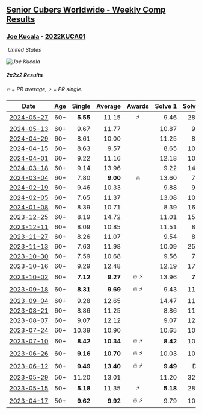 <style>table {white-space: nowrap;}</style>
<link rel="stylesheet" type="text/css" href="/scw-comp/css/flags.css" />

## [Senior Cubers Worldwide - Weekly Comp Results](/scw-comp/results/)
### [Joe Kucala](README.md) - [2022KUCA01](https://www.worldcubeassociation.org/persons/2022KUCA01?event=222)

<i class="flag flag-US" />&nbsp;United States

![Joe Kucala](1682123036.jpg)

#### 2x2x2 Results

<span style="white-space: nowrap;">🔥 = PR average</span>, <span style="white-space: nowrap;">⚡ = PR single</span>.

| Date | Age | Single | Average | Awards | Solve 1 | Solve 2 | Solve 3 | Solve 4 | Solve 5 | Video |
| :--: | :--: | --: | --: | :--: | --: | --: | --: | --: | --: | :-- |
| [2024-05-27](../../results/2024-05-27/222.md) | 60+ | **5.55** | 11.15 | ⚡ | 9.46 | 28.02 | **5.55** | 9.45 | 14.53 | [Desktop](https://www.facebook.com/events/838099921518555/permalink/842765297718684) / [Mobile](https://m.facebook.com/events/838099921518555?view=permalink&id=842765297718684) |
| [2024-05-13](../../results/2024-05-13/222.md) | 60+ | 9.67 | 11.77 |  | 10.87 | 9.67 | 9.79 | 14.91 | 14.66 | [Desktop](https://www.facebook.com/events/800074235387553/permalink/806308368097473) / [Mobile](https://m.facebook.com/events/800074235387553?view=permalink&id=806308368097473) |
| [2024-04-29](../../results/2024-04-29/222.md) | 60+ | 8.61 | 10.00 |  | 11.25 | 8.61 | 8.94 | 9.81 | 17.73 | [Desktop](https://www.facebook.com/events/728652622517739/permalink/731011838948484) / [Mobile](https://m.facebook.com/events/728652622517739?view=permalink&id=731011838948484) |
| [2024-04-15](../../results/2024-04-15/222.md) | 60+ | 8.63 | 9.57 |  | 8.65 | 10.75 | 8.63 | 15.00 | 9.31 | [Desktop](https://www.facebook.com/events/288128664385253/permalink/292782540586532) / [Mobile](https://m.facebook.com/events/288128664385253?view=permalink&id=292782540586532) |
| [2024-04-01](../../results/2024-04-01/222.md) | 60+ | 9.22 | 11.16 |  | 12.18 | 10.27 | 32.62 | 9.22 | 11.03 | [Desktop](https://www.facebook.com/events/399816879472850/permalink/403935679060970) / [Mobile](https://m.facebook.com/events/399816879472850?view=permalink&id=403935679060970) |
| [2024-03-18](../../results/2024-03-18/222.md) | 60+ | 9.14 | 13.96 |  | 9.22 | 14.78 | 17.89 | 18.81 | 9.14 | [Desktop](https://www.facebook.com/events/962609138892132/permalink/966704681815911) / [Mobile](https://m.facebook.com/events/962609138892132?view=permalink&id=966704681815911) |
| [2024-03-04](../../results/2024-03-04/222.md) | 60+ | 7.80 | **9.00** | 🔥 | 13.60 | 7.80 | 8.05 | 8.51 | 10.43 | [Desktop](https://www.facebook.com/events/682023687232856/permalink/687370060031552) / [Mobile](https://m.facebook.com/events/682023687232856?view=permalink&id=687370060031552) |
| [2024-02-19](../../results/2024-02-19/222.md) | 60+ | 9.46 | 10.33 |  | 9.88 | 9.56 | DNF | 9.46 | 11.55 | [Desktop](https://www.facebook.com/events/947093233792978/permalink/950936133408688) / [Mobile](https://m.facebook.com/events/947093233792978?view=permalink&id=950936133408688) |
| [2024-02-05](../../results/2024-02-05/222.md) | 60+ | 7.65 | 11.37 |  | 13.08 | 10.92 | 18.42 | 10.10 | 7.65 | [Desktop](https://www.facebook.com/events/3090201184445880/permalink/3102287276570604) / [Mobile](https://m.facebook.com/events/3090201184445880?view=permalink&id=3102287276570604) |
| [2024-01-08](../../results/2024-01-08/222.md) | 60+ | 8.39 | 10.71 |  | 8.39 | 16.56 | 10.97 | 10.18 | 10.99 | [Desktop](https://www.facebook.com/events/1278843609453417/permalink/1279387279399050) / [Mobile](https://m.facebook.com/events/1278843609453417?view=permalink&id=1279387279399050) |
| [2023-12-25](../../results/2023-12-25/222.md) | 60+ | 8.19 | 14.72 |  | 11.01 | 15.51 | 8.19 | 17.64 | DNF | [Desktop](https://www.facebook.com/events/231087383363053/permalink/233059576499167) / [Mobile](https://m.facebook.com/events/231087383363053?view=permalink&id=233059576499167) |
| [2023-12-11](../../results/2023-12-11/222.md) | 60+ | 8.09 | 10.85 |  | 11.51 | 8.09 | 12.74 | 21.13 | 8.31 | [Desktop](https://www.facebook.com/events/1404140403643629/permalink/1408636223194047) / [Mobile](https://m.facebook.com/events/1404140403643629?view=permalink&id=1408636223194047) |
| [2023-11-27](../../results/2023-11-27/222.md) | 60+ | 8.26 | 11.07 |  | 9.54 | 8.26 | 12.60 | 11.06 | DNF | [Desktop](https://www.facebook.com/events/889636606027860/permalink/895037338821120) / [Mobile](https://m.facebook.com/events/889636606027860?view=permalink&id=895037338821120) |
| [2023-11-13](../../results/2023-11-13/222.md) | 60+ | 7.63 | 11.98 |  | 10.09 | 25.13 | 7.63 | 11.73 | 14.12 | [Desktop](https://www.facebook.com/events/1478121449586426/permalink/1485560322175872) / [Mobile](https://m.facebook.com/events/1478121449586426?view=permalink&id=1485560322175872) |
| [2023-10-30](../../results/2023-10-30/222.md) | 60+ | 7.59 | 10.68 |  | 9.56 | 7.59 | 11.70 | 13.10 | 10.78 | [Desktop](https://www.facebook.com/events/1074911313795532/permalink/1082120059741324) / [Mobile](https://m.facebook.com/events/1074911313795532?view=permalink&id=1082120059741324) |
| [2023-10-16](../../results/2023-10-16/222.md) | 60+ | 9.29 | 12.48 |  | 12.19 | 17.27 | 14.71 | 10.54 | 9.29 | [Desktop](https://www.facebook.com/events/1058362692072125/permalink/1064224554819272) / [Mobile](https://m.facebook.com/events/1058362692072125?view=permalink&id=1064224554819272) |
| [2023-10-02](../../results/2023-10-02/222.md) | 60+ | **7.12** | **9.27** | 🔥 ⚡ | 13.96 | **7.12** | 7.25 | 10.58 | 9.97 | [Desktop](https://www.facebook.com/events/1518773368939011/permalink/1524246541725027) / [Mobile](https://m.facebook.com/events/1518773368939011?view=permalink&id=1524246541725027) |
| [2023-09-18](../../results/2023-09-18/222.md) | 60+ | **8.31** | **9.69** | 🔥 ⚡ | 9.43 | 11.59 | 10.68 | 8.97 | **8.31** | [Desktop](https://www.facebook.com/events/1636211493537200/permalink/1641228036368879) / [Mobile](https://m.facebook.com/events/1636211493537200?view=permalink&id=1641228036368879) |
| [2023-09-04](../../results/2023-09-04/222.md) | 60+ | 9.28 | 12.65 |  | 14.47 | 11.49 | 23.50 | 9.28 | 12.00 | [Desktop](https://www.facebook.com/events/190773964023185/permalink/196929456740969) / [Mobile](https://m.facebook.com/events/190773964023185?view=permalink&id=196929456740969) |
| [2023-08-21](../../results/2023-08-21/222.md) | 60+ | 8.86 | 11.25 |  | 8.86 | 11.48 | 8.97 | 13.31 | 13.93 | [Desktop](https://www.facebook.com/events/1826888371060368/permalink/1828060984276440) / [Mobile](https://m.facebook.com/events/1826888371060368?view=permalink&id=1828060984276440) |
| [2023-08-07](../../results/2023-08-07/222.md) | 60+ | 9.07 | 12.12 |  | 9.07 | 12.37 | 12.42 | 21.17 | 11.57 | [Desktop](https://www.facebook.com/events/666756165039562/permalink/668480398200472) / [Mobile](https://m.facebook.com/events/666756165039562?view=permalink&id=668480398200472) |
| [2023-07-24](../../results/2023-07-24/222.md) | 60+ | 10.39 | 10.90 |  | 10.65 | 10.39 | 11.59 | 10.46 | DNF | [Desktop](https://www.facebook.com/events/1475111463308788/permalink/1480012302818704) / [Mobile](https://m.facebook.com/events/1475111463308788?view=permalink&id=1480012302818704) |
| [2023-07-10](../../results/2023-07-10/222.md) | 60+ | **8.42** | **10.34** | 🔥 ⚡ | **8.42** | 10.13 | 9.85 | 11.03 | 11.52 | [Desktop](https://www.facebook.com/events/198208716234931/permalink/201712509217885) / [Mobile](https://m.facebook.com/events/198208716234931?view=permalink&id=201712509217885) |
| [2023-06-26](../../results/2023-06-26/222.md) | 60+ | **9.16** | **10.70** | 🔥 ⚡ | 10.03 | 10.57 | 11.51 | 11.71 | **9.16** | [Desktop](https://www.facebook.com/events/205496442461873/permalink/206373529040831) / [Mobile](https://m.facebook.com/events/205496442461873?view=permalink&id=206373529040831) |
| [2023-06-12](../../results/2023-06-12/222.md) | 60+ | **9.49** | **13.40** | 🔥 ⚡ | **9.49** | DNF | 11.95 | 15.98 | 12.27 | [Desktop](https://www.facebook.com/events/2098018943739146/permalink/2103791026495271) / [Mobile](https://m.facebook.com/events/2098018943739146?view=permalink&id=2103791026495271) |
| [2023-05-29](../../results/2023-05-29/222.md) | 50+ | 11.20 | 13.01 |  | 11.20 | 32.89 | 12.01 | 14.33 | 12.69 | [Desktop](https://www.facebook.com/events/199553879662923/permalink/206366215648356) / [Mobile](https://m.facebook.com/events/199553879662923?view=permalink&id=206366215648356) |
| [2023-05-15](../../results/2023-05-15/222.md) | 50+ | **5.18** | 11.35 | ⚡ | **5.18** | 28.37 | 12.56 | 9.86 | 11.62 | [Desktop](https://www.facebook.com/events/943848890264789/permalink/945981170051561) / [Mobile](https://m.facebook.com/events/943848890264789?view=permalink&id=945981170051561) |
| [2023-04-17](../../results/2023-04-17/222.md) | 50+ | **9.62** | **9.92** | 🔥 ⚡ | 9.79 | 10.13 | 19.90 | **9.62** | 9.83 | [Desktop](https://www.facebook.com/events/786804792820217/permalink/794091818758181) / [Mobile](https://m.facebook.com/events/786804792820217?view=permalink&id=794091818758181) |


<!-- Global site tag (gtag.js) - Google Analytics -->
<script async src="https://www.googletagmanager.com/gtag/js?id=UA-86348435-3"></script>
<script>window.dataLayer = window.dataLayer || []; function gtag() {dataLayer.push(arguments);} gtag('js', new Date()); gtag('config', 'UA-86348435-3');</script>
